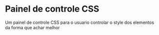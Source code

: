 # Painel de controle CSS
 Um painel de controle CSS para o usuario controlar o style dos elementos da forma que achar melhor

